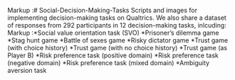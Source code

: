 Markup :# Social-Decision-Making-Tasks
Scripts and images for implementing decision-making tasks on Qualtrics.
We also share a dataset of responses from 292 participants in 12 decision-making tasks, inlcuding: 
Markup :*Social value orientation task (SVO)
*Prisoner’s dilemma game 
*Stag hunt game 
*Battle of sexes game 
*Risky dictator game 
*Trust game (with choice history)
*Trust game (with no choice history)
*Trust game (as Player B)
*Risk preference task (positive domain)
*Risk preference task (negative domain)
*Risk preference task (mixed domain)
*Ambiguity aversion task
